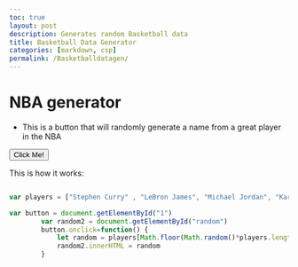 ```yaml
---
toc: true
layout: post
description: Generates random Basketball data
title: Basketball Data Generator
categories: [markdown, csp]
permalink: /Basketballdatagen/
---
```

# NBA generator
- This is a button that will randomly generate a name from a great player in the NBA

<button id="1">Click Me!</button>
<p id="random"></p>

<script> 
var players = ["Stephen Curry" , "LeBron James", "Michael Jordan", "Kareem Abdul-Jabbar", "Kobe Bryant", "Shaquille ONeal", "Larry Bird", "Wilt Chamberlain", "Magic Johnson"]

var button = document.getElementById("1")
        var random2 = document.getElementById("random")
        button.onclick=function() {
            let random = players[Math.floor(Math.random()*players.length)];
            random2.innerHTML = random
        }
</script>

This is how it works:

```javascript

var players = ["Stephen Curry" , "LeBron James", "Michael Jordan", "Kareem Abdul-Jabbar", "Kobe Bryant", "Shaquille ONeal", "Larry Bird", "Wilt Chamberlain", "Magic Johnson"]

var button = document.getElementById("1")
        var random2 = document.getElementById("random")
        button.onclick=function() {
            let random = players[Math.floor(Math.random()*players.length)];
            random2.innerHTML = random
        }
```